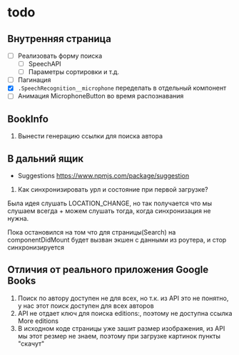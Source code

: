 # todo

## Внутренняя страница
- [ ] Реализовать форму поиска
  - [ ] SpeechAPI
  - [ ] Параметры сортировки и т.д.
- [ ] Пагинация
- [x] `.SpeechRecognition__microphone` переделать в отдельный компонент
- [ ] Анимация MicrophoneButton во время распознавания

## BookInfo

1. Вынести генерацию ссылки для поиска автора

## В дальний ящик
- Suggestions https://www.npmjs.com/package/suggestion


1. Как синхронизировать урл и состояние при первой загрузке?

Была идея слушать LOCATION_CHANGE, но так получается что мы слушаем всегда + можем слушать тогда, когда синхронизация не нужна.

Пока остановился на том что для страницы(Search) на componentDidMount будет вызван экшен с данными из роутера, и стор синхронизируется


## Отличия от реального приложения Google Books

1. Поиск по автору доступен не для всех, но т.к. из API это не понятно, у нас этот поиск доступен для всех авторов
2. API не отдает ключ для поиска editions:, поэтому не доступна ссылка More editions
3. В исходном коде страницы уже зашит размер изображения, из API мы этот резмер не знаем, поэтому при загрузке картинок пункты "скачут"
